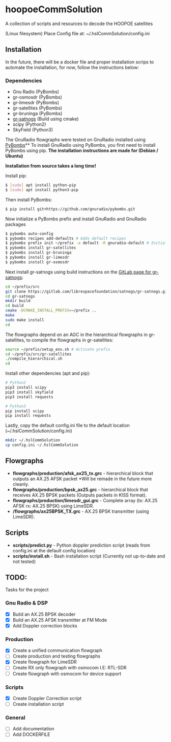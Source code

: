 # hoopoeCommSolution
A collection of scripts and resources to decode the HOOPOE satellites

(Linux filesystem) Place Config file at: ~/.hslCommSolution/config.ini

## Installation
In the future, there will be a docker file and proper installation scrips to automate the installation, for now, follow the instructions below:

### Dependencies
- Gnu Radio (PyBombs)
- gr-osmosdr (PyBombs)
- gr-limesdr (PyBombs)
- gr-satellites (PyBombs)
- gr-bruninga (PyBombs)
- [gr-satnogs](https://gitlab.com/librespacefoundation/satnogs/gr-satnogs) (Build using cmake)
- scipy (Python2)
- SkyField (Python3)

The GnuRadio flowgraphs were tested on GnuRadio installed using [PyBombs](https://github.com/gnuradio/pybombs)**
To install GnuRadio using PyBombs, you first need to install PyBombs using pip.
**The installation instructions are made for (Debian / Ubuntu)**

**Installation from source takes a long time!**

Install pip:
```bash
$ [sudo] apt install python-pip
$ [sudo] apt install python3-pip
```
Then install PyBombs:
```bash
$ pip install git+https://github.com/gnuradio/pybombs.git
```
Now initialize a PyBombs prefix and install GnuRadio and GnuRadio packages
```bash
$ pybombs auto-config
$ pybombs recipes add-defaults # Adds default recipes
$ pybombs prefix init ~/prefix -a default -R gnuradio-default # Initializes default prefix and installs GnuRadio
$ pybombs install gr-satellites
$ pybombs install gr-bruninga
$ pybombs install gr-limesdr
$ pybombs install gr-osmosdr
```
Next install gr-satnogs using build instructions on the [GitLab page for gr-satnogs](https://github.com/gnuradio/pybombs):
```bash
cd ~/prefix/src
git clone https://gitlab.com/librespacefoundation/satnogs/gr-satnogs.git
cd gr-satnogs
mkdir build
cd build
cmake -DCMAKE_INSTALL_PREFIX=~/prefix ..
make
sudo make install
cd
```

The flowgraphs depend on an AGC in the hierarchical flowgraphs in gr-satellites, to compile the flowgraphs in gr-satellites:
```bash
source ~/prefix/setup_env.sh # Activate prefix
cd ~/prefix/src/gr-satellites
./compile_hierarchical.sh
cd
```

Install other dependencies (apt and pip):
```bash
# Python2
pip3 install scipy
pip3 install skyfield
pip3 install requests

# Python3
pip install scipy
pip install requests
```

Lastly, copy the default config.ini file to the default location (~/.hslCommSolution/config.ini)
```bash
mkdir ~/.hslCommSolution
cp config.ini ~/.hslCommSolution
```

## Flowgraphs
- **flowgraphs/production/afsk_ax25_tx.grc** - hierarchical block that outputs an AX.25 AFSK packet *Will be remade in the future more cleanly.
- **flowgraphs/production/bpsk_ax25.grc** - hierarchical block that receives AX.25 BPSK packets (Outputs packets in KISS format).
- **flowgraphs/production/limesdr_gui.grc** - Complete array (tx: AX.25 AFSK rx: AX.25 BPSK) using LimeSDR.
- **/flowgraphs/ax25BPSK_TX.grc** - AX.25 BPSK transmitter (using LimeSDR).

## Scripts
- **scripts/predict.py** - Python doppler prediction script (reads from config.ini at the default config location)
- **scripts/install.sh** - Bash installation script (Currently not up-to-date and not tested)

## TODO:
Tasks for the project

### Gnu Radio & DSP
- [x] Build an AX.25 BPSK decoder
- [x] Build an AX.25 AFSK transmitter at FM Mode
- [x] Add Doppler correction blocks

### Production
- [x] Create a unified communication flowgraph
- [ ] Create production and testing flowgraphs
- [x] Create flowgraph for LimeSDR
- [ ] Create RX only flowgraph with osmocom I.E: RTL-SDR
- [ ] Create flowgraph with osmocom for device support

### Scripts
- [x] Create Doppler Correction script
- [ ] Create installation script

### General
- [ ] Add documentation
- [ ] Add DOCKERFILE